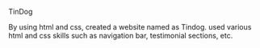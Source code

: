 TinDog

By using html and css, created a website named as Tindog.
used various html and css skills such as navigation bar, testimonial sections, etc.
